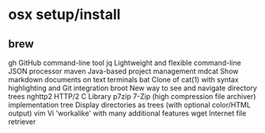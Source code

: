 
# osx setup/install

## brew
gh       GitHub command-line tool
jq       Lightweight and flexible command-line JSON processor
maven    Java-based project management
mdcat    Show markdown documents on text terminals
bat      Clone of cat(1) with syntax highlighting and Git integration
broot    New way to see and navigate directory trees
nghttp2  HTTP/2 C Library
p7zip    7-Zip (high compression file archiver) implementation
tree     Display directories as trees (with optional color/HTML output)
vim      Vi 'workalike' with many additional features
wget     Internet file retriever
